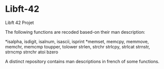 # Libft-42
Libft 42 Projet

The following functions are recoded based-on their man description:

*isalpha, isdigit, isalnum, isascii, isprint 
*memset, memcpy, memmove, memchr, memcmp
toupper, tolower
strlen, strchr
strlcpy, strlcat
strnstr, strncmp
strrchr
atoi
bzero

A distinct repository contains man descriptions in french of some functions.
